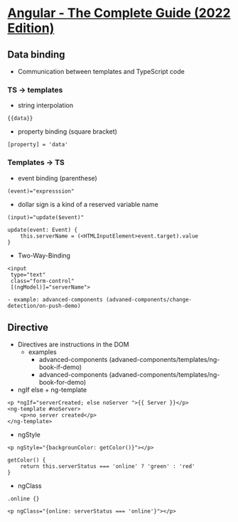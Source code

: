 # [Angular - The Complete Guide (2022 Edition)](https://www.udemy.com/course/the-complete-guide-to-angular-2/learn/practice/268/introduction#overview)

## Data binding
* Communication between templates and TypeScript code
### TS -> templates
* string interpolation
```
{{data}}
```
* property binding (square bracket)
```
[property] = 'data'
```
### Templates -> TS
* event binding (parenthese)
```
(event)="expresssion"
```

* dollar sign is a kind of a reserved variable name
```
(input)="update($event)"

update(event: Event) {
    this.serverName = (<HTMLInputElement>event.target).value
}
```
* Two-Way-Binding
```
<input
 type="text"
 class="form-control"
 [(ngModel)]="serverName">
```
    - example: advanced-components (advaned-components/change-detection/on-push-demo)

## Directive
* Directives are instructions in the DOM
    - examples
        - advanced-components (advaned-components/templates/ng-book-if-demo)
        - advanced-components (advaned-components/templates/ng-book-for-demo)
* ngIf else + ng-template
```
<p *ngIf="serverCreated; else noServer ">{{ Server }}</p>
<ng-template #noServer>
    <p>no server created</p>
</ng-template>
```

* ngStyle

```
<p ngStyle="{backgrounColor: getColor()}"></p>

getColor() {
    return this.serverStatus === 'online' ? 'green' : 'red'
}
```

* ngClass

```
.online {}

<p ngClass="{online: serverStatus === 'online'}"></p>
```
